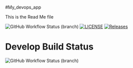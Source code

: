 #My_devops_app

This is the Read Me file

![GitHub Workflow Status (branch)](https://img.shields.io/github/actions/workflow/status/larissaspascascio/mydevops/main.yml?branch=master)
[![LICENSE](https://img.shields.io/github/license/larissaspascascio/mydevops.svg?style=flat-square)](https://github.com/larissaspascascio/mydevops/blob/master/LICENSE)
[![Releases](https://img.shields.io/github/release/larissaspascascio/mydevops/all.svg?style=flat-square)](https://github.com/larissaspascascio/mydevops/releases)
# Develop Build Status
![GitHub Workflow Status (branch)](https://img.shields.io/github/actions/workflow/status/larissaspascascio/mydevops/main.yml?branch=develop)
